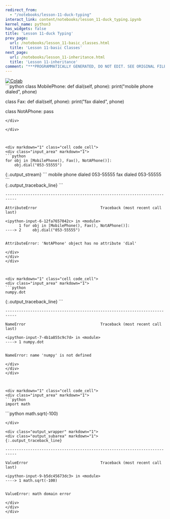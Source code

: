 ```yaml
---
redirect_from:
  - "/notebooks/lesson-11-duck-typing"
interact_link: content/notebooks/lesson_11-duck_typing.ipynb
kernel_name: python3
has_widgets: false
title: 'Lesson 11-duck Typing'
prev_page:
  url: /notebooks/lesson_11-basic_classes.html
  title: 'Lesson 11-basic Classes'
next_page:
  url: /notebooks/lesson_11-inheritance.html
  title: 'Lesson 11-inheritance'
comment: "***PROGRAMMATICALLY GENERATED, DO NOT EDIT. SEE ORIGINAL FILES IN /content***"
---
```

<a href="https://colab.research.google.com/github/aviadr1/learn-python/blob/master/live%20class%20demonstrations/lesson%2011%20-%20duck%20typing.ipynb" target="_blank">
<img src="https://colab.research.google.com/assets/colab-badge.svg" 
     title="Open this file in Google Colab" alt="Colab"/>
</a>




<div markdown="1" class="cell code_cell">
<div class="input_area" markdown="1">
```python
class MobilePhone:
    def dial(self, phone):
        print("mobile phone dialed", phone)
        
class Fax:
    def dial(self, phone):
        print("fax dialed", phone)
        
class NotAPhone:
    pass

```
</div>

</div>



<div markdown="1" class="cell code_cell">
<div class="input_area" markdown="1">
```python
for obj in [MobilePhone(), Fax(), NotAPhone()]:
    obj.dial("053-55555")

```
</div>

<div class="output_wrapper" markdown="1">
<div class="output_subarea" markdown="1">
{:.output_stream}
```
mobile phone dialed 053-55555
fax dialed 053-55555
```
</div>
</div>
<div class="output_wrapper" markdown="1">
<div class="output_subarea" markdown="1">
{:.output_traceback_line}
```

    ---------------------------------------------------------------------------

    AttributeError                            Traceback (most recent call last)

    <ipython-input-6-12fa7657042c> in <module>
          1 for obj in [MobilePhone(), Fax(), NotAPhone()]:
    ----> 2     obj.dial("053-55555")
    

    AttributeError: 'NotAPhone' object has no attribute 'dial'


```
</div>
</div>
</div>



<div markdown="1" class="cell code_cell">
<div class="input_area" markdown="1">
```python
numpy.dot

```
</div>

<div class="output_wrapper" markdown="1">
<div class="output_subarea" markdown="1">
{:.output_traceback_line}
```

    ---------------------------------------------------------------------------

    NameError                                 Traceback (most recent call last)

    <ipython-input-7-4b1a855c9c7d> in <module>
    ----> 1 numpy.dot
    

    NameError: name 'numpy' is not defined


```
</div>
</div>
</div>



<div markdown="1" class="cell code_cell">
<div class="input_area" markdown="1">
```python
import math

```
</div>

</div>



<div markdown="1" class="cell code_cell">
<div class="input_area" markdown="1">
```python
math.sqrt(-100)

```
</div>

<div class="output_wrapper" markdown="1">
<div class="output_subarea" markdown="1">
{:.output_traceback_line}
```

    ---------------------------------------------------------------------------

    ValueError                                Traceback (most recent call last)

    <ipython-input-9-b5dc45673dc3> in <module>
    ----> 1 math.sqrt(-100)
    

    ValueError: math domain error


```
</div>
</div>
</div>

